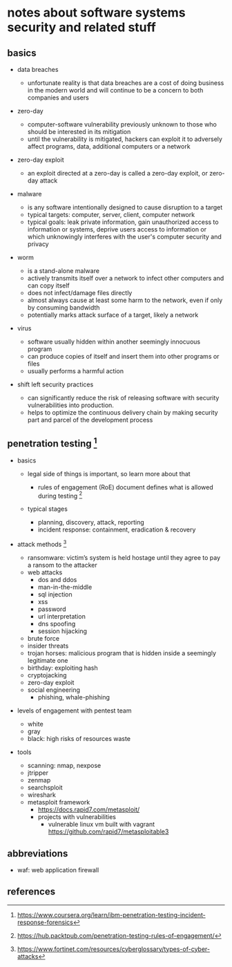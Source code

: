 # notes about software systems security and related stuff

## basics

- data breaches
  - unfortunate reality is that data breaches are a cost of doing business in the modern world 
    and will continue to be a concern to both companies and users

- zero-day
  - computer-software vulnerability previously unknown to those who should be interested in its mitigation
  - until the vulnerability is mitigated, hackers can exploit it to adversely affect programs, data, 
    additional computers or a network
    
- zero-day exploit 
  - an exploit directed at a zero-day is called a zero-day exploit, or zero-day attack

- malware
  - is any software intentionally designed to cause disruption to a target
  - typical targets: computer, server, client, computer network
  - typical goals: leak private information, gain unauthorized access to information or systems, 
    deprive users access to information or which unknowingly interferes with the user's computer 
    security and privacy

- worm
  - is a stand-alone malware
  - actively transmits itself over a network to infect other computers and can copy itself 
  - does not infect/damage files directly
  - almost always cause at least some harm to the network, even if only by consuming bandwidth
  - potentially marks attack surface of a target, likely a network

- virus
  - software usually hidden within another seemingly innocuous program 
  - can produce copies of itself and insert them into other programs or files
  - usually performs a harmful action

- shift left security practices
  - can significantly reduce the risk of releasing software with security vulnerabilities into production. 
  - helps to optimize the continuous delivery chain by making security part and parcel of the development process


## penetration testing [^2]

- basics
  - legal side of things is important, so learn more about that 
    - rules of engagement (RoE) document defines what is allowed during testing [^1]

  - typical stages
    - planning, discovery, attack, reporting
    - incident response: containment, eradication & recovery

- attack methods [^3]
  - ransomware: victim’s system is held hostage until they agree to pay a ransom to the attacker
  - web attacks
    - dos and ddos
    - man-in-the-middle
    - sql injection
    - xss
    - password
    - url interpretation
    - dns spoofing
    - session hijacking
  - brute force
  - insider threats
  - trojan horses: malicious program that is hidden inside a seemingly legitimate one
  - birthday: exploiting hash
  - cryptojacking
  - zero-day exploit
  - social engineering
    - phishing, whale-phishing
  
- levels of engagement with pentest team
  - white
  - gray
  - black: high risks of resources waste

- tools
  - scanning: nmap, nexpose 
  - jtripper
  - zenmap
  - searchsploit
  - wireshark
  - metasploit framework
    - https://docs.rapid7.com/metasploit/
    - projects with vulnerabilities
      - vulnerable linux vm built with vagrant https://github.com/rapid7/metasploitable3


## abbreviations

- waf: web application firewall


## references

[^1]: https://hub.packtpub.com/penetration-testing-rules-of-engagement/
[^2]: https://www.coursera.org/learn/ibm-penetration-testing-incident-response-forensics
[^3]: https://www.fortinet.com/resources/cyberglossary/types-of-cyber-attacks
